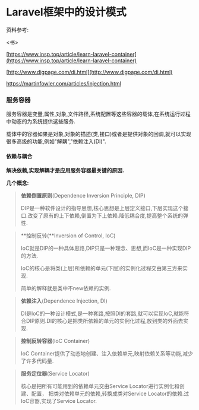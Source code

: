 # Laravel框架中的设计模式

资料参考:

&lt;书&gt;

[https://www.insp.top/article/learn-laravel-container](https://www.insp.top/article/learn-laravel-container)

[http://www.digpage.com/di.html](http://www.digpage.com/di.html)

https://martinfowler.com/articles/injection.html

### 服务容器

服务容器是变量,属性,对象,文件路径,系统配置等这些容器的载体,在系统运行过程中动态的为系统提供这些服务.

载体中的容器如果是对象,对象的描述\(类,接口\)或者是提供对象的回调,就可以实现很多高级的功能,例如"解耦","依赖注入\(DI\)".

#### 依赖与耦合

**解决依赖,实现解耦才是应用服务容器最关键的原因.**

**几个概念:**

> **依赖倒置原则**\(Dependence Inversion Principle, DIP\)
>
> DIP是一种软件设计的指导思想,核心思想是上层定义接口,下层实现这个接口.改变了原有的上下依赖,倒置为下上依赖.降低耦合度,提高整个系统的弹性.

> **控制反转\(**Inversion of Control, IoC\)
>
> IoC就是DIP的一种具体思路,DIP只是一种理念、思想,而IoC是一种实现DIP的方法.
>
> IoC的核心是将类\(上层\)所依赖的单元\(下层\)的实例化过程交由第三方来实现.
>
> 简单的解释就是类中不new依赖的实例.

> **依赖注入**\(Dependence Injection, DI\)
>
> DI是IoC的一种设计模式,是一种套路,按照DI的套路,就可以实现IoC,就能符合DIP原则.DI的核心是把类所依赖的单元的实例化过程,放到类的外面去实现.

> **控制反转容器**\(IoC Container\)
>
> IoC Container提供了动态地创建、注入依赖单元,映射依赖关系等功能,减少了许多代码量.

> **服务定位器**\(Service Locator\)
>
> 核心是把所有可能用到的依赖单元交由Service Locator进行实例化和创建、配置， 把类对依赖单元的依赖,转换成类对Service Locator的依赖.过IoC容器,实现了Service Locator.





